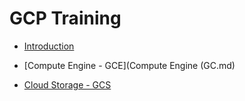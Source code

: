 #  GCP Training

-	[Introduction](Introduction.md)

-	[Compute Engine - GCE](Compute Engine (GC.md)

-	[Cloud Storage - GCS](GCS.md)


<!--stackedit_data:
eyJoaXN0b3J5IjpbLTE2Njk1NzEwNTcsMTA5MDE1Mjc4MywtMT
IwMTU2MTEyMSwxMTcwMjk3NzA0XX0=
-->